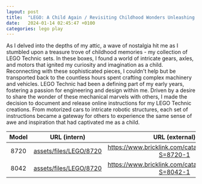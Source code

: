 ```yaml
---
layout: post
title:  "LEGO: A Child Again / Revisiting Childhood Wonders Unleashing LEGO Technic Marvels"
date:   2024-01-14 02:45:47 +0100
categories: lego play 
---
```


 As I delved into the depths of my attic, a wave of nostalgia hit me as I stumbled upon a treasure trove of childhood memories - my collection of LEGO Technic sets. In these boxes, I found a world of intricate gears, axles, and motors that ignited my curiosity and imagination as a child. Reconnecting with these sophisticated pieces, I couldn't help but be transported back to the countless hours spent crafting complex machinery and vehicles. LEGO Technic had been a defining part of my early years, fostering a passion for engineering and design within me. Driven by a desire to share the wonder of these mechanical marvels with others, I made the decision to document and release online instructions for my LEGO Technic creations. From motorized cars to intricate robotic structures, each set of instructions became a gateway for others to experience the same sense of awe and inspiration that had captivated me as a child.


| Model |        URL (intern)        |                     URL (external)                      |
| :---: | :------------------------: | :-----------------------------------------------------: |
| 8720  | [assets/files/LEGO/8720](assets/files/LEGO/8720) | <https://www.bricklink.com/catalogItemInv.asp?S=8720-1> |
| 8042  | [assets/files/LEGO/8720](assets/files/LEGO/8042) | <https://www.bricklink.com/catalogItemInv.asp?S=8042-1> |